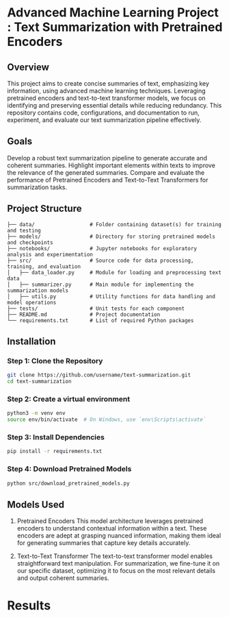 # Advanced Machine Learning Project : Text Summarization with Pretrained Encoders

## Overview

This project aims to create concise summaries of text, emphasizing key information, using advanced machine learning techniques. Leveraging pretrained encoders and text-to-text transformer models, we focus on identifying and preserving essential details while reducing redundancy. This repository contains code, configurations, and documentation to run, experiment, and evaluate our text summarization pipeline effectively.

## Goals

Develop a robust text summarization pipeline to generate accurate and coherent summaries.
Highlight important elements within texts to improve the relevance of the generated summaries.
Compare and evaluate the performance of Pretrained Encoders and Text-to-Text Transformers for summarization tasks.

## Project Structure
```plaintext
├── data/                  # Folder containing dataset(s) for training and testing
├── models/                # Directory for storing pretrained models and checkpoints
├── notebooks/             # Jupyter notebooks for exploratory analysis and experimentation
├── src/                   # Source code for data processing, training, and evaluation
│   ├── data_loader.py     # Module for loading and preprocessing text data
│   ├── summarizer.py      # Main module for implementing the summarization models
│   ├── utils.py           # Utility functions for data handling and model operations
├── tests/                 # Unit tests for each component
├── README.md              # Project documentation 
└── requirements.txt       # List of required Python packages
```
## Installation 

### Step 1: Clone the Repository
 ```bash
git clone https://github.com/username/text-summarization.git
cd text-summarization
 ```

### Step 2: Create a virtual environment 
 ```bash
python3 -m venv env
source env/bin/activate  # On Windows, use `env\Scripts\activate`
 ```

### Step 3: Install Dependencies
 ```bash
pip install -r requirements.txt
 ```

### Step 4: Download Pretrained Models
 ```bash
python src/download_pretrained_models.py
 ```

## Models Used

1. Pretrained Encoders
This model architecture leverages pretrained encoders to understand contextual information within a text. These encoders are adept at grasping nuanced information, making them ideal for generating summaries that capture key details accurately.

2. Text-to-Text Transformer
The text-to-text transformer model enables straightforward text manipulation. For summarization, we fine-tune it on our specific dataset, optimizing it to focus on the most relevant details and output coherent summaries.


# Results 
